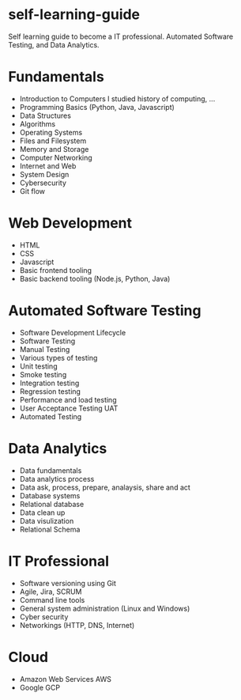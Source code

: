 # self-learning-guide
Self learning guide to become a IT professional. Automated Software Testing, and Data Analytics.


# Fundamentals 

- Introduction to Computers
I studied history of computing, ...
- Programming Basics (Python, Java, Javascript)
- Data Structures
- Algorithms
- Operating Systems
- Files and Filesystem
- Memory and Storage
- Computer Networking
- Internet and Web
- System Design
- Cybersecurity
- Git flow

# Web Development
- HTML
- CSS
- Javascript
- Basic frontend tooling
- Basic backend tooling (Node.js, Python, Java)

# Automated Software Testing

- Software Development Lifecycle
- Software Testing
- Manual Testing
- Various types of testing
- Unit testing
- Smoke testing
- Integration testing
- Regression testing
- Performance and load testing
- User Acceptance Testing UAT
- Automated Testing


# Data Analytics
- Data fundamentals
- Data analytics process
- Data ask, process, prepare, analaysis, share and act
- Database systems
- Relational database
- Data clean up
- Data visulization
- Relational Schema

# IT Professional
- Software versioning using Git
- Agile, Jira, SCRUM
- Command line tools
- General system administration (Linux and Windows)
- Cyber security
- Networkings (HTTP, DNS, Internet)

# Cloud
- Amazon Web Services AWS
- Google GCP

